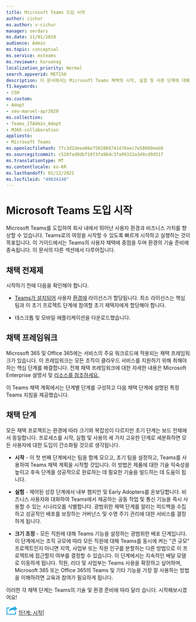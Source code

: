 ```yaml
---
title: Microsoft Teams 도입 시작
author: cichur
ms.author: v-cichur
manager: serdars
ms.date: 11/01/2018
audience: Admin
ms.topic: conceptual
ms.service: msteams
ms.reviewer: karuanag
localization_priority: Normal
search.appverid: MET150
description: 이 문서에서는 Microsoft Teams 채택의 시작, 실험 및 사용 단계에 대해 배워보게 됩니다.
f1.keywords:
- CSH
ms.custom:
- Adopt
- seo-marvel-apr2020
ms.collection:
- Teams_ITAdmin_Adopt
- M365-collaboration
appliesto:
- Microsoft Teams
ms.openlocfilehash: 7fc3d2deea06e7502884741470aec7e58660eeb0
ms.sourcegitcommit: c528fad9db719f3fa96dc3fa99332a349cd9d317
ms.translationtype: MT
ms.contentlocale: ko-KR
ms.lasthandoff: 01/12/2021
ms.locfileid: "49834148"
---
```

# <a name="get-started-driving-adoption-of-microsoft-teams"></a>Microsoft Teams 도입 시작

Microsoft Teams를 도입하여 회사 내에서 뛰어난 사용자 환경과 비즈니스 가치를 향상할 수 있습니다. Teams로의 여정을 시작할 수 있도록 빠르게 시작하고 실행하는 것이 목표입니다. 이 가이드에서는 Teams의 사용자 채택에 중점을 두며 환경의 기술 준비에 종속됩니다. 이 문서의 다른 섹션에서 다루어집니다.

## <a name="adoption-prerequisites"></a>채택 전제제

시작하기 전에 다음을 확인해야 합니다.

- [Teams가 설치되어](get-clients.md) 사용자 [환경에](https://docs.microsoft.com/office365/servicedescriptions/teams-service-description) 라이선스가 할당됩니다. 최소 라이선스는 핵심 팀과 이 초기 프로젝트 단계에 참여할 초기 채택자에게 할당해야 합니다.

- 데스크톱 및 모바일 애플리케이션을 다운로드했습니다. 

## <a name="adoption-framework"></a>채택 프레임워크

Microsoft 365 및 Office 365에는 서비스의 주요 워크로드에 적용되는 채택 프레임워크가 있습니다. 이 프레임워크는 모든 조직이 클라우드 서비스를 지원하기 위해 취해야 하는 핵심 단계를 해결합니다. 전체 채택 프레임워크에 대한 자세한 내용은 Microsoft Enterprise 설명서 및 [리소스를 참조하세요.](https://aka.ms/O365AdoptionHub) 

이 Teams 채택 계획에서는 단계별 단계를 구성하고 다음 채택 단계에 설명된 [](#adoption-phases)특정 Teams 지침을 제공했습니다.

## <a name="adoption-phases"></a>채택 단계 

모든 채택 프로젝트는 환경에 따라 크기와 복잡성이 다르지만 초기 단계는 보드 전체에서 동일합니다. 프로세스를 시작, 실험 및 사용의 세 가지 고유한 단계로 세분화하면 모든 사용자에 대한 도입이 간소화될 것으로 생각됩니다.  

- **시작** - 이 첫 번째 단계에서는 팀을 함께 모으고, 초기 팀을 설정하고, Teams를 사용하여 Teams 채택 계획을 시작할 것입니다. 이 방법은 제품에 대한 기술 익숙성을 높이고 후속 단계를 성공적으로 완료하는 데 필요한 기술을 빌드하는 데 도움이 됩니다. 

- **실험** - 제어된 성장 단계에서 내부 챔피언 및 Early Adopters를 온보딩합니다. 비즈니스 사용자와 대화하여 Teams에서 제공하는 공동 작업 및 통신 기능을 즉시 사용할 수 있는 시나리오를 식별합니다. 광범위한 채택 단계를 알리는 피드백을 수집하고 성공적인 배포를 보장하는 거버넌스 및 수명 주기 관리에 대한 서비스를 결정하게 됩니다.

- **크기 조정** - 모든 직원에 대해 Teams 기능을 설정하는 광범위한 배포 단계입니다. 이 단계에서는 조직 규모에 따라 모든 직원에 대해 Teams를 동시에 켜는 "큰 규모" 프로젝트인지 아니면 지역, 사업부 또는 직원 인구를 분할하는 다른 방법으로 이 프로젝트에 접근할지 여부를 결정할 수 있습니다. 이 단계에서는 지속적인 배달 모델로 이동하게 됩니다. 직원, 리더 및 사업부는 Teams 사용을 확장하고 싶어하며, Microsoft 365 또는 Office 365의 Teams 및 기타 기능을 가장 잘 사용하는 방법을 이해하려면 교육과 참여가 필요하게 됩니다.

이러한 각 채택 단계는 Teams의 기술 및 환경 준비에 따라 달라 습니다. 시작해보시겠어요!


![다음 단계를 나타내는 아이콘: Microsoft Teams 채택 ](media/teams-adoption-next-icon.png)        [1단계: 시작](teams-adoption-phase1.md)|
